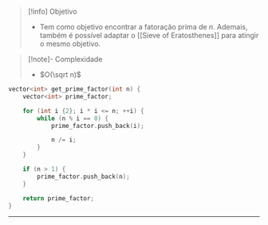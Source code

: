 > [!info] Objetivo
> - Tem como objetivo encontrar a fatoração prima de $n$. Ademais, também é possível adaptar o [[Sieve of Eratosthenes]] para atingir o mesmo objetivo.

> [!note]- Complexidade
> - $O(\sqrt n)$

```cpp
vector<int> get_prime_factor(int n) {
	vector<int> prime_factor;

	for (int i {2}; i * i <= n; ++i) {
	    while (n % i == 0) {
	        prime_factor.push_back(i);

	        n /= i;
	    }
	}

	if (n > 1) {
		prime_factor.push_back(n);
	}

	return prime_factor;
}
```

---
